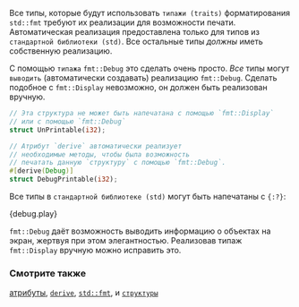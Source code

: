 Все типы, которые будут использовать `типажи (traits)` форматирования `std::fmt` требуют
их реализации для возможности печати. Автоматическая реализация предоставлена только для
типов из `стандартной библиотеки (std)`. Все остальные типы *должны* иметь собственную реализацию.

C помощью `типажа` `fmt::Debug` это сделать очень просто. *Все* типы могут
`выводить` (автоматически создавать) реализацию `fmt::Debug`.
Сделать подобное с `fmt::Display` невозможно, он должен быть реализован вручную.

```rust
// Эта структура не может быть напечатана с помощью `fmt::Display`
// или с помощью `fmt::Debug`
struct UnPrintable(i32);

// Атрибут `derive` автоматически реализует
// необходимые методы, чтобы была возможность
// печатать данную `структуру` с помощью `fmt::Debug`.
#[derive(Debug)]
struct DebugPrintable(i32);
```

Все типы в `стандартной библиотеке (std)` могут быть напечатаны с `{:?}`:

{debug.play}

`fmt::Debug` даёт возможность выводить информацию о объектах на экран,
жертвуя при этом элегантностью. Реализовав типаж `fmt::Display` вручную можно исправить это.

### Смотрите также

[атрибуты][attributes], [`derive`][derive], [`std::fmt`][fmt],
и [`структуры`][structs]

[attributes]: https://doc.rust-lang.org/reference/attributes.html
[derive]: ../../trait/derive.html
[fmt]: https://doc.rust-lang.org/std/fmt/
[structs]: ../../custom_types/structs.html
